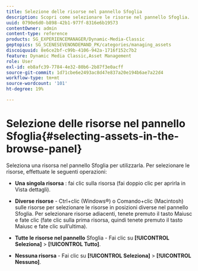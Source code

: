 ```yaml
---
title: Selezione delle risorse nel pannello Sfoglia
description: Scopri come selezionare le risorse nel pannello Sfoglia.
uuid: 0790e6d0-b898-42b1-977f-8316e6b19573
contentOwner: admin
content-type: reference
products: SG_EXPERIENCEMANAGER/Dynamic-Media-Classic
geptopics: SG_SCENESEVENONDEMAND_PK/categories/managing_assets
discoiquuid: 8e6ce2bf-c99b-4106-942a-1716f152c7b2
feature: Dynamic Media Classic,Asset Management
role: User
exl-id: eb8afc39-7784-4e32-80b6-2b87f3e0acff
source-git-commit: 1d71cbe6e2493ac8d47e837a20e194b6ae7a22d4
workflow-type: tm+mt
source-wordcount: '101'
ht-degree: 19%

---
```


# Selezione delle risorse nel pannello Sfoglia{#selecting-assets-in-the-browse-panel}

Seleziona una risorsa nel pannello Sfoglia per utilizzarla. Per selezionare le risorse, effettuate le seguenti operazioni:

* **Una singola risorsa** : fai clic sulla risorsa (fai doppio clic per aprirla in Vista dettagli).

* **Diverse risorse**  - Ctrl+clic (Windows®) o Comando+clic (Macintosh) sulle risorse per selezionare le risorse in posizioni diverse nel pannello Sfoglia. Per selezionare risorse adiacenti, tenete premuto il tasto Maiusc e fate clic (fate clic sulla prima risorsa, quindi tenete premuto il tasto Maiusc e fate clic sull’ultima).

* **Tutte le risorse nel pannello**  Sfoglia - Fai clic su  **[!UICONTROL Seleziona]**  >  **[!UICONTROL Tutto]**.

* **Nessuna risorsa**  - Fai clic su  **[!UICONTROL Seleziona]**  >  **[!UICONTROL Nessuno]**.

